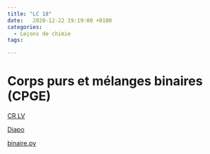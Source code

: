 ```yaml
---
title: "LC 18"
date:   2020-12-22 19:19:00 +0100
categories:
  - Leçons de chimie
tags:

---
```

# Corps purs et mélanges binaires (CPGE)

[CR LV](/assets/pdf/LC18.pdf)

<object class="pdf fitvidsignore" data="/assets/pdf/LC18.pdf" type="application/pdf"></object>

<a href="/assets/pptx/LC18.pptx" download>Diapo</a>

<a href="/assets/python/binaire.py" download>binaire.py</a>
